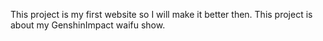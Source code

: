 This project is my first website so I will make it better then.
This project is about my GenshinImpact waifu show.
